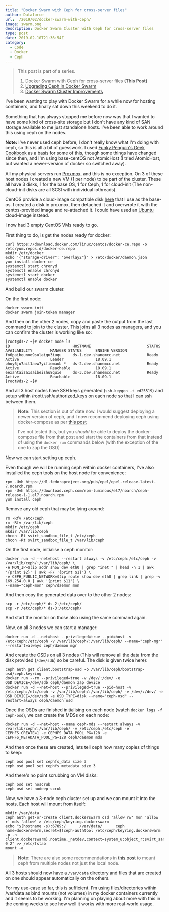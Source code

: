 ```yaml
---
title: "Docker Swarm with Ceph for cross-server files"
author: Dataforce
url:  /2019/02/docker-swarm-with-ceph/
image: swarm.png
description: Docker Swarm Cluster with Ceph for cross-server files
type: post
date: 2019-02-10T21:36:54Z
category:
  - Code
  - Docker
  - Ceph
---
```


> This post is part of a series.
>
> 1. Docker Swarm with Ceph for cross-server files **(This Post)**
> 2. [Upgrading Ceph in Docker Swarm](/2019/07/upgrading-ceph-in-docker-swarm/)
> 3. [Docker Swarm Cluster Improvements](/2021/08/docker-swarm-cluster-improvements/)

I've been wanting to play with Docker Swarm for a while now for hosting containers, and finally sat down this weekend to do it.

Something that has always stopped me before now was that I wanted to have some kind of cross-site storage but I don't have any kind of SAN storage available to me just standalone hosts. I've been able to work around this using ceph on the nodes.

**Note:** I've never used ceph before, I don't really know what I'm doing with ceph, so this is all a bit of guesswork. I used [Funky Penguin's Geek Cookbook](https://geek-cookbook.funkypenguin.co.nz/ha-docker-swarm/shared-storage-ceph/) as a basis for some of this, though some things have changed since then, and I'm using base-centOS not AtomicHost (I tried AtomicHost, but wanted a newer-version of docker so switched away).

All my physical servers run [Proxmox](https://www.proxmox.com/en/), and this is no exception. On 3 of these host nodes I created a new VM (1 per node) to be part of the cluster. These all have 3 disks, 1 for the base OS, 1 for Ceph, 1 for cloud-init (The non-cloud-init disks are all SCSI with individual iothreads).

CentOS provide a cloud-image compatible disk [here](https://cloud.centos.org/centos/7/images/CentOS-7-x86_64-GenericCloud.qcow2) that I use as the base-os. I created a disk in proxmox, then detached it and overwrote it with the centos-provided image and re-attached it. I could have used an [Ubuntu](https://cloud-images.ubuntu.com/) cloud-image instead.

I now had 3 empty CentOS VMs ready to go.

First thing to do, is get the nodes ready for docker:

```shell
curl https://download.docker.com/linux/centos/docker-ce.repo -o /etc/yum.repos.d/docker-ce.repo
mkdir /etc/docker
echo '{"storage-driver": "overlay2"}' > /etc/docker/daemon.json
yum install docker-ce
systemctl start chronyd
systemctl enable chronyd
systemctl start docker
systemctl enable docker
```

And build our swarm cluster.

On the first node:
```shell
docker swarm init
docker swarm join-token manager
```

And then on the other 2 nodes, copy and paste the output from the last command to join to the cluster. This joins all 3 nodes as managers, and you can confirm the cluster is working like so:
```shell
[root@ds-2 ~]# docker node ls
ID                            HOSTNAME                         STATUS              AVAILABILITY        MANAGER STATUS      ENGINE VERSION
fo6paibeunoo9sulaiqu3iuqu     ds-1.dev.shanemcc.net            Ready               Active              Leader              18.09.1
phoy6ju7ait1aew7yifiemaob *   ds-2.dev.shanemcc.net            Ready               Active              Reachable           18.09.1
eexahtaiza1saibeishu8quie     ds-3.dev.shanemcc.net            Ready               Active              Reachable           18.09.1
[root@ds-2 ~]#
```

And all 3 host nodes have SSH keys generated (`ssh-keygen -t ed25519`) and setup within /root/.ssh/authorized_keys on each node so that I can ssh between them.

> **Note:** This section is out of date now.
> I would suggest deploying a newer version of ceph, and I now recommend deploying ceph using docker-compose as per [this post](/2021/08/docker-swarm-cluster-improvements/)
>
> I've not tested this, but you *should* be able to deploy the docker-compose file from that post and start the containers from that instead of using the `docker run` commands below (with the exception of the one to zap the OSD)

Now we can start setting up ceph.

Even though we will be running ceph within docker containers, I've also installed the ceph tools on the host node for convenience:

```shell
rpm -Uvh https://dl.fedoraproject.org/pub/epel/epel-release-latest-7.noarch.rpm
rpm -Uvh https://download.ceph.com/rpm-luminous/el7/noarch/ceph-release-1-1.el7.noarch.rpm
yum install ceph
```

Remove any old ceph that may be lying around:
```shell
rm -Rfv /etc/ceph
rm -Rfv /var/lib/ceph
mkdir /etc/ceph
mkdir /var/lib/ceph
chcon -Rt svirt_sandbox_file_t /etc/ceph
chcon -Rt svirt_sandbox_file_t /var/lib/ceph
```

On the first node, initialise a ceph monitor:

```shell
docker run -d --net=host --restart always -v /etc/ceph:/etc/ceph -v /var/lib/ceph/:/var/lib/ceph/ \
-e MON_IP=$(ip addr show dev eth0 | grep "inet " | head -n 1 | awk '{print $2}' | awk -F/ '{print $1}') \
-e CEPH_PUBLIC_NETWORK=$(ip route show dev eth0 | grep link | grep -v 169.254.0.0 | awk '{print $1}') \
--name="ceph-mon" ceph/daemon mon
```

And then copy the generated data over to the other 2 nodes:

```shell
scp -r /etc/ceph/* ds-2:/etc/ceph/
scp -r /etc/ceph/* ds-3:/etc/ceph/
```

And start the monitor on those also using the same command again.

Now, on all 3 nodes we can start a manager:

```shell
docker run -d --net=host --privileged=true --pid=host -v /etc/ceph:/etc/ceph -v /var/lib/ceph/:/var/lib/ceph/ --name="ceph-mgr" --restart=always ceph/daemon mgr
```

And create the OSDs on all 3 nodes (This will remove all the data from the disk provided (`/dev/sdb`) so be careful. The disk is given twice here):

```shell
ceph auth get client.bootstrap-osd -o /var/lib/ceph/bootstrap-osd/ceph.keyring
docker run --rm --privileged=true -v /dev/:/dev/ -e OSD_DEVICE=/dev/sdb ceph/daemon zap_device
docker run -d --net=host --privileged=true --pid=host -v /etc/ceph:/etc/ceph -v /var/lib/ceph/:/var/lib/ceph/ -v /dev/:/dev/ -e OSD_DEVICE=/dev/sdb -e OSD_TYPE=disk --name="ceph-osd" --restart=always ceph/daemon osd
```

Once the OSDs are finished initialising on each node (watch `docker logs -f ceph-osd`), we can create the MDSs on each node:
```shell
docker run -d --net=host --name ceph-mds --restart always -v /var/lib/ceph/:/var/lib/ceph/ -v /etc/ceph:/etc/ceph -e CEPHFS_CREATE=1 -e CEPHFS_DATA_POOL_PG=128 -e CEPHFS_METADATA_POOL_PG=128 ceph/daemon mds
```

And then once these are created, lets tell ceph how many copies of things to keep:

```shell
ceph osd pool set cephfs_data size 3
ceph osd pool set cephfs_metadata size 3
```

And there's no point scrubbing on VM disks:
```shell
ceph osd set noscrub
ceph osd set nodeep-scrub
```

Now, we have a 3-node ceph cluster set up and we can mount it into the hosts. Each host will mount from itself:

```shell
mkdir /var/data
ceph auth get-or-create client.dockerswarm osd 'allow rw' mon 'allow r' mds 'allow' > /etc/ceph/keyring.dockerswarm
echo "$(hostname -s):6789:/      /var/data/      ceph      name=dockerswarm,secret=$(ceph-authtool /etc/ceph/keyring.dockerswarm -p -n client.dockerswarm),noatime,_netdev,context=system_u:object_r:svirt_sandbox_file_t:s0 0 2" >> /etc/fstab
mount -a
```

> **Note:**
> There are also some recommendations in [this post](/2019/07/upgrading-ceph-in-docker-swarm/) to mount ceph from multiple nodes not just the local node.

All 3 hosts should now have a `/var/data` directory and files that are created on one should appear automatically on the others.

For my use-case so far, this is sufficient. I'm using files/directories within /var/data as bind mounts (not volumes) in my docker containers currently and it seems to be working. I'm planning on playing about more with this in the coming weeks to see how well it works with more real-world usage.
